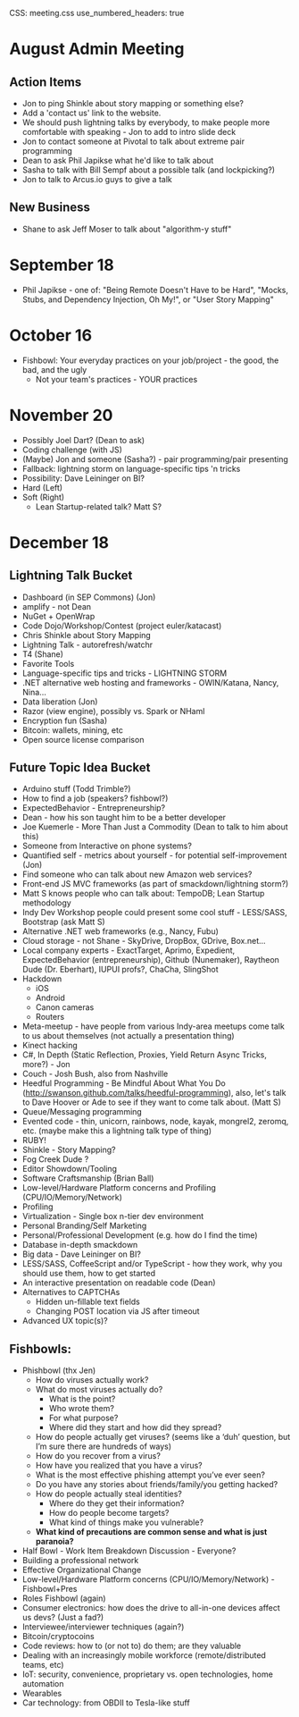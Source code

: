 CSS: meeting.css
use_numbered_headers: true

# August Admin Meeting

## Action Items
* Jon to ping Shinkle about story mapping or something else?
* Add a 'contact us' link to the website.
* We should push lightning talks by everybody, to make people more comfortable with speaking - Jon to add to intro slide deck
* Jon to contact someone at Pivotal to talk about extreme pair programming
* Dean to ask Phil Japikse what he'd like to talk about
* Sasha to talk with Bill Sempf about a possible talk (and lockpicking?)
* Jon to talk to Arcus.io guys to give a talk

## New Business
* Shane to ask Jeff Moser to talk about "algorithm-y stuff"

# September 18
* Phil Japikse - one of: "Being Remote Doesn't Have to be Hard", "Mocks, Stubs, and Dependency Injection, Oh My!", or "User Story Mapping"

# October 16
* Fishbowl: Your everyday practices on your job/project - the good, the bad, and the ugly
  * Not your team's practices - YOUR practices

# November 20
* Possibly Joel Dart? (Dean to ask)
* Coding challenge (with JS)
* (Maybe) Jon and someone (Sasha?) - pair programming/pair presenting
* Fallback: lightning storm on language-specific tips 'n tricks
* Possibility: Dave Leininger on BI?
* Hard (Left)
* Soft (Right)
  * Lean Startup-related talk? Matt S?

# December 18

## Lightning Talk Bucket
* Dashboard (in SEP Commons) (Jon)
* amplify - not Dean
* NuGet + OpenWrap
* Code Dojo/Workshop/Contest (project euler/katacast)
* Chris Shinkle about Story Mapping
* Lightning Talk - autorefresh/watchr
* T4 (Shane)
* Favorite Tools
* Language-specific tips and tricks - LIGHTNING STORM
* .NET alternative web hosting and frameworks - OWIN/Katana, Nancy, Nina...
* Data liberation (Jon)
* Razor (view engine), possibly vs. Spark or NHaml
* Encryption fun (Sasha)
* Bitcoin: wallets, mining, etc
* Open source license comparison

## Future Topic Idea Bucket
* Arduino stuff (Todd Trimble?)
* How to find a job (speakers? fishbowl?)
* ExpectedBehavior - Entrepreneurship?
* Dean - how his son taught him to be a better developer
* Joe Kuemerle - More Than Just a Commodity (Dean to talk to him about this)
* Someone from Interactive on phone systems?
* Quantified self - metrics about yourself - for potential self-improvement (Jon)
* Find someone who can talk about new Amazon web services?
* Front-end JS MVC frameworks (as part of smackdown/lightning storm?)
* Matt S knows people who can talk about: TempoDB; Lean Startup methodology
* Indy Dev Workshop people could present some cool stuff - LESS/SASS, Bootstrap (ask Matt S)
* Alternative .NET web frameworks (e.g., Nancy, Fubu)
* Cloud storage - not Shane - SkyDrive, DropBox, GDrive, Box.net...
* Local company experts - ExactTarget, Aprimo, Expedient, ExpectedBehavior (entrepreneurship), Github (Nunemaker), Raytheon Dude (Dr. Eberhart), IUPUI profs?, ChaCha, SlingShot
* Hackdown
  * iOS
  * Android
  * Canon cameras
  * Routers
* Meta-meetup - have people from various Indy-area meetups come talk to us about themselves (not actually a presentation thing)
* Kinect hacking
* C#, In Depth (Static Reflection, Proxies, Yield Return Async Tricks, more?) - Jon
* Couch - Josh Bush, also from Nashville
* Heedful Programming - Be Mindful About What You Do (http://swanson.github.com/talks/heedful-programming), also, let's talk to Dave Hoover or Ade to see if they want to come talk about. (Matt S)
* Queue/Messaging programming
* Evented code - thin, unicorn, rainbows, node, kayak, mongrel2, zeromq, etc. (maybe make this a lightning talk type of thing)
* RUBY!
* Shinkle - Story Mapping?
* Fog Creek Dude ?
* Editor Showdown/Tooling
* Software Craftsmanship (Brian Ball)
* Low-level/Hardware Platform concerns and Profiling (CPU/IO/Memory/Network)
* Profiling 
* Virtualization - Single box n-tier dev environment
* Personal Branding/Self Marketing
* Personal/Professional Development (e.g. how do I find the time)
* Database in-depth smackdown
* Big data - Dave Leininger on BI?
* LESS/SASS, CoffeeScript and/or TypeScript - how they work, why you should use them, how to get started
* An interactive presentation on readable code (Dean)
* Alternatives to CAPTCHAs
  * Hidden un-fillable text fields
  * Changing POST location via JS after timeout
* Advanced UX topic(s)?

## Fishbowls:
* Phishbowl (thx Jen)
  * How do viruses actually work?
  * What do most viruses actually do?
    * What is the point?
    * Who wrote them?
    * For what purpose?
    * Where did they start and how did they spread?
  * How do people actually get viruses?  (seems like a ‘duh’ question, but I’m sure there are hundreds of ways)
  * How do you recover from a virus?
  * How have you realized that you have a virus?
  * What is the most effective phishing attempt you’ve ever seen?
  * Do you have any stories about friends/family/you getting hacked?
  * How do people actually steal identities?
    * Where do they get their information?
    * How do people become targets?
    * What kind of things make you vulnerable?
  * **What kind of precautions are common sense and what is just paranoia?**
* Half Bowl - Work Item Breakdown Discussion - Everyone?
* Building a professional network
* Effective Organizational Change
* Low-level/Hardware Platform concerns (CPU/IO/Memory/Network) - Fishbowl+Pres
* Roles Fishbowl (again)
* Consumer electronics: how does the drive to all-in-one devices affect us devs? (Just a fad?)
* Interviewee/interviewer techniques (again?)
* Bitcoin/cryptocoins
* Code reviews: how to (or not to) do them; are they valuable
* Dealing with an increasingly mobile workforce (remote/distributed teams, etc)
* IoT: security, convenience, proprietary vs. open technologies, home automation
* Wearables
* Car technology: from OBDII to Tesla-like stuff
